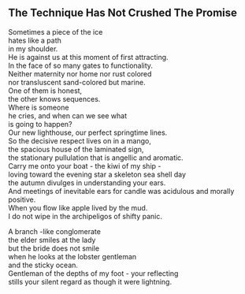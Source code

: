 The Technique Has Not Crushed The Promise
-----------------------------------------
Sometimes a piece of the ice  
hates like a path  
in my shoulder.  
He is against us at this moment of first attracting.  
In the face of so many gates to functionality.  
Neither maternity nor home nor rust colored  
nor transluscent sand-colored but marine.  
One of them is honest,  
the other knows sequences.  
Where is someone  
he cries, and when can we see what  
is going to happen?  
Our new lighthouse, our perfect springtime lines.  
So the decisive respect lives on in a mango,  
the spacious house of the laminated sign,  
the stationary pullulation that is angellic and aromatic.  
Carry me onto your boat - the kiwi of my ship -  
loving toward the evening star a skeleton sea shell day  
the autumn divulges in understanding your ears.  
And meetings of inevitable ears for candle was acidulous and morally positive.  
When you flow like apple lived by the mud.  
I do not wipe in the archipeligos of shifty panic.  
  
A branch -like conglomerate  
the elder smiles at the lady  
but the bride does not smile  
when he looks at the lobster gentleman  
and the sticky ocean.  
Gentleman of the depths of my foot - your reflecting  
stills your silent regard as though it were lightning.  

